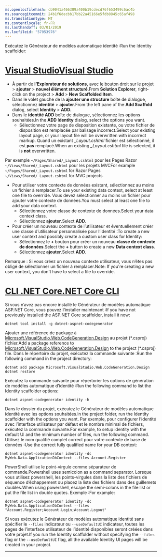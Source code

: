 ```yaml
---
ms.openlocfilehash: cb9041a466309a400b19cdecd76f653499c6ac4b
ms.sourcegitcommit: 24b1f6decbb17bb22a45166e5fdb0845c65af498
ms.translationtype: MT
ms.contentlocale: fr-FR
ms.lasthandoff: 03/01/2019
ms.locfileid: "57053976"
---
```

<span data-ttu-id="572cb-101">Exécutez le Générateur de modèles automatique identité :</span><span class="sxs-lookup"><span data-stu-id="572cb-101">Run the Identity scaffolder:</span></span>

# <a name="visual-studiotabvisual-studio"></a>[<span data-ttu-id="572cb-102">Visual Studio</span><span class="sxs-lookup"><span data-stu-id="572cb-102">Visual Studio</span></span>](#tab/visual-studio)

* <span data-ttu-id="572cb-103">À partir de **l’Explorateur de solutions**, avec le bouton droit sur le projet > **ajouter** > **nouvel élément structuré**.</span><span class="sxs-lookup"><span data-stu-id="572cb-103">From **Solution Explorer**, right-click on the project > **Add** > **New Scaffolded Item**.</span></span>
* <span data-ttu-id="572cb-104">Dans le volet gauche de la **ajouter une structure** boîte de dialogue, sélectionnez **identité** > **ajouter**.</span><span class="sxs-lookup"><span data-stu-id="572cb-104">From the left pane of the **Add Scaffold** dialog, select **Identity** > **ADD**.</span></span>
* <span data-ttu-id="572cb-105">Dans le **identité ADD** boîte de dialogue, sélectionnez les options souhaitées.</span><span class="sxs-lookup"><span data-stu-id="572cb-105">In the **ADD Identity** dialog, select the options you want.</span></span>
  * <span data-ttu-id="572cb-106">Sélectionnez votre page de disposition existante, ou votre fichier de disposition est remplacée par balisage incorrect.</span><span class="sxs-lookup"><span data-stu-id="572cb-106">Select your existing layout page, or your layout file will be overwritten with incorrect markup.</span></span> <span data-ttu-id="572cb-107">Quand un existant  *\_Layout.cshtml* fichier est sélectionné, il est **pas** remplacé.</span><span class="sxs-lookup"><span data-stu-id="572cb-107">When an existing *\_Layout.cshtml* file is selected, it is **not** overwritten.</span></span>

 <span data-ttu-id="572cb-108">Par exemple `~/Pages/Shared/_Layout.cshtml` pour les Pages Razor `~/Views/Shared/_Layout.cshtml` pour les projets MVC</span><span class="sxs-lookup"><span data-stu-id="572cb-108">For example `~/Pages/Shared/_Layout.cshtml` for Razor Pages `~/Views/Shared/_Layout.cshtml` for MVC projects</span></span>
* <span data-ttu-id="572cb-109">Pour utiliser votre contexte de données existant, sélectionnez au moins un fichier à remplacer.</span><span class="sxs-lookup"><span data-stu-id="572cb-109">To use your existing data context, select at least one file to override.</span></span> <span data-ttu-id="572cb-110">Vous devez sélectionner au moins un fichier pour ajouter votre contexte de données.</span><span class="sxs-lookup"><span data-stu-id="572cb-110">You must select at least one file to add your data context.</span></span>
  * <span data-ttu-id="572cb-111">Sélectionnez votre classe de contexte de données.</span><span class="sxs-lookup"><span data-stu-id="572cb-111">Select your data context class.</span></span>
  * <span data-ttu-id="572cb-112">Sélectionnez **ajouter**.</span><span class="sxs-lookup"><span data-stu-id="572cb-112">Select **ADD**.</span></span>
* <span data-ttu-id="572cb-113">Pour créer un nouveau contexte de l’utilisateur et éventuellement créer une classe d’utilisateur personnalisée pour l’identité :</span><span class="sxs-lookup"><span data-stu-id="572cb-113">To create a new user context and possibly create a custom user class for Identity:</span></span>
  * <span data-ttu-id="572cb-114">Sélectionnez le **+** bouton pour créer un nouveau **classe de contexte de données**.</span><span class="sxs-lookup"><span data-stu-id="572cb-114">Select the **+** button to create a new **Data context class**.</span></span>
  * <span data-ttu-id="572cb-115">Sélectionnez **ajouter**.</span><span class="sxs-lookup"><span data-stu-id="572cb-115">Select **ADD**.</span></span>

<span data-ttu-id="572cb-116">Remarque : Si vous créez un nouveau contexte utilisateur, vous n’êtes pas obligé de sélectionner un fichier à remplacer.</span><span class="sxs-lookup"><span data-stu-id="572cb-116">Note: If you're creating a new user context, you don't have to select a file to override.</span></span>

# <a name="net-core-clitabnetcore-cli"></a>[<span data-ttu-id="572cb-117">CLI .NET Core</span><span class="sxs-lookup"><span data-stu-id="572cb-117">.NET Core CLI</span></span>](#tab/netcore-cli)

<span data-ttu-id="572cb-118">Si vous n’avez pas encore installé le Générateur de modèles automatique ASP.NET Core, vous pouvez l’installer maintenant :</span><span class="sxs-lookup"><span data-stu-id="572cb-118">If you have not previously installed the ASP.NET Core scaffolder, install it now:</span></span>

```cli
dotnet tool install -g dotnet-aspnet-codegenerator
```

<span data-ttu-id="572cb-119">Ajouter une référence de package à [Microsoft.VisualStudio.Web.CodeGeneration.Design](https://www.nuget.org/packages/Microsoft.VisualStudio.Web.CodeGeneration.Design/) au projet (\*.csproj) fichier.</span><span class="sxs-lookup"><span data-stu-id="572cb-119">Add a package reference to [Microsoft.VisualStudio.Web.CodeGeneration.Design](https://www.nuget.org/packages/Microsoft.VisualStudio.Web.CodeGeneration.Design/) to the project (\*.csproj) file.</span></span> <span data-ttu-id="572cb-120">Dans le répertoire du projet, exécutez la commande suivante :</span><span class="sxs-lookup"><span data-stu-id="572cb-120">Run the following command in the project directory:</span></span>

```cli
dotnet add package Microsoft.VisualStudio.Web.CodeGeneration.Design
dotnet restore
```

<span data-ttu-id="572cb-121">Exécutez la commande suivante pour répertorier les options de génération de modèles automatique d’identité :</span><span class="sxs-lookup"><span data-stu-id="572cb-121">Run the following command to list the Identity scaffolder options:</span></span>

```cli
dotnet aspnet-codegenerator identity -h
```

<span data-ttu-id="572cb-122">Dans le dossier du projet, exécutez le Générateur de modèles automatique identité avec les options souhaitées.</span><span class="sxs-lookup"><span data-stu-id="572cb-122">In the project folder, run the Identity scaffolder with the options you want.</span></span> <span data-ttu-id="572cb-123">Par exemple, pour configurer l’identité avec l’interface utilisateur par défaut et le nombre minimal de fichiers, exécutez la commande suivante.</span><span class="sxs-lookup"><span data-stu-id="572cb-123">For example, to setup identity with the default UI and the minimum number of files, run the following command.</span></span> <span data-ttu-id="572cb-124">Utilisez le nom qualifié complet correct pour votre contexte de base de données :</span><span class="sxs-lookup"><span data-stu-id="572cb-124">Use the correct fully qualified name for your DB context:</span></span>

```cli
dotnet aspnet-codegenerator identity -dc MyWeb.Data.ApplicationDbContext --files Account.Register
```

<span data-ttu-id="572cb-125">PowerShell utilise le point-virgule comme séparateur de commande.</span><span class="sxs-lookup"><span data-stu-id="572cb-125">Powershell uses semicolon as a command separator.</span></span> <span data-ttu-id="572cb-126">Lorsque vous utilisez powershell, les points-virgules dans la liste des fichiers de séquence d’échappement ou placez la liste des fichiers dans des guillemets doubles.</span><span class="sxs-lookup"><span data-stu-id="572cb-126">When using powershell, escape the semi-colons in the file list or put the file list in double quotes.</span></span> <span data-ttu-id="572cb-127">Exemple :</span><span class="sxs-lookup"><span data-stu-id="572cb-127">For example:</span></span>

```cli
dotnet aspnet-codegenerator identity -dc MyWeb.Data.ApplicationDbContext --files "Account.Register;Account.Login;Account.Logout"
```

<span data-ttu-id="572cb-128">Si vous exécutez le Générateur de modèles automatique identité sans spécifier le `--files` indicateur ou `--useDefaultUI` indicateur, toutes les pages de l’interface utilisateur de l’identité disponibles seront créées dans votre projet.</span><span class="sxs-lookup"><span data-stu-id="572cb-128">If you run the Identity scaffolder without specifying the `--files` flag or the `--useDefaultUI` flag, all the available Identity UI pages will be created in your project.</span></span>

-------------
